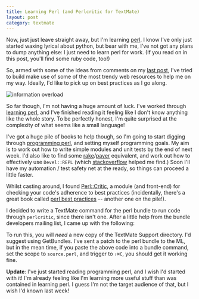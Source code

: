 ```yaml
--- 
title: Learning Perl (and Perlcritic for TextMate)
layout: post
category: textmate
---
```

Now, just just leave straight away, but I'm learning [perl](http://www.perl.org/ "The Perl Directory - perl.org"). I know I've only just started waxing lyrical about python, but bear with me, I've not got any plans to dump anything else: I just need to learn perl for work. (If you read on in this post, you'll find some ruby code, too!)

So, armed with some of the ideas from comments on my [last post](http://my-mili.eu/2009/2/15/best-practices-and-patterns "hackerific: Best Practices and Patterns"), I've tried to build make use of some of the most trendy web resources to help me on my way. Ideally, I'd like to pick up on best practices as I go along.

![information overload](http://farm4.static.flickr.com/3397/3293063926_736d8c02ba.jpg?v=0)

So far though, I'm not having a huge amount of luck. I've worked through [learning perl](http://oreilly.com/catalog/9780596001322/ "Learning Perl | O'Reilly Media"), and I've finished reading it feeling like I don't know anything like the whole story. To be perfectly honest, I'm quite surprised at the complexity of what seems like a small language!

I've got a huge pile of books to help though, so I'm going to start digging through [programming perl](http://oreilly.com/catalog/9780596000271/ "Programming Perl | O'Reilly Media"), and setting myself programming goals. My aim is to work out how to write simple modules and unit tests by the end of next week. I'd also like to find some [rake](http://rake.rubyforge.org/ "Rake -- Ruby Make")/[paver](http://www.blueskyonmars.com/projects/paver/ "Paver: Easy Scripting for Software Projects &mdash; Paver v0.8 documentation") equivalent, and work out how to effectively use `Devel::REPL` (which [stackoverflow](http://stackoverflow.com/ "Stack Overflow") helped me find.) 
Soon I'll have my automation / test safety net at the ready, so things can proceed a little faster.

Whilst casting around, I found [Perl::Critic](http://search.cpan.org/dist/Perl-Critic/ "Elliot Shank / Perl-Critic - search.cpan.org"), a module (and front-end) for checking your code's adherence to best practices (incidentally, there's a great book called [perl best practices](http://oreilly.com/catalog/9780596001735/ "Perl Best Practices | O'Reilly Media") -- another one on the pile!). 

I decided to write a TextMate command for the perl bundle to run code through `perlcritic`, since there isn't one. After a little help from the bundle developers mailing list, I came up with the following:

<script src="http://gist.github.com/67095.js"></script>

To run this, you will *need* a new copy of the TextMate Support directory. I'd suggest using GetBundles. I've sent a patch to the perl bundle to the ML, but in the mean time, if you paste the above code into a bundle command, set the scope to `source.perl`, and trigger to `⇧⌘C`, you should get it working fine.

**Update**: I've just started reading programming perl, and I wish I'd started with it! I'm already feeling like I'm learning more useful stuff than was contained in learning perl. I guess I'm not the target audience of that, but I wish I'd known last week!
